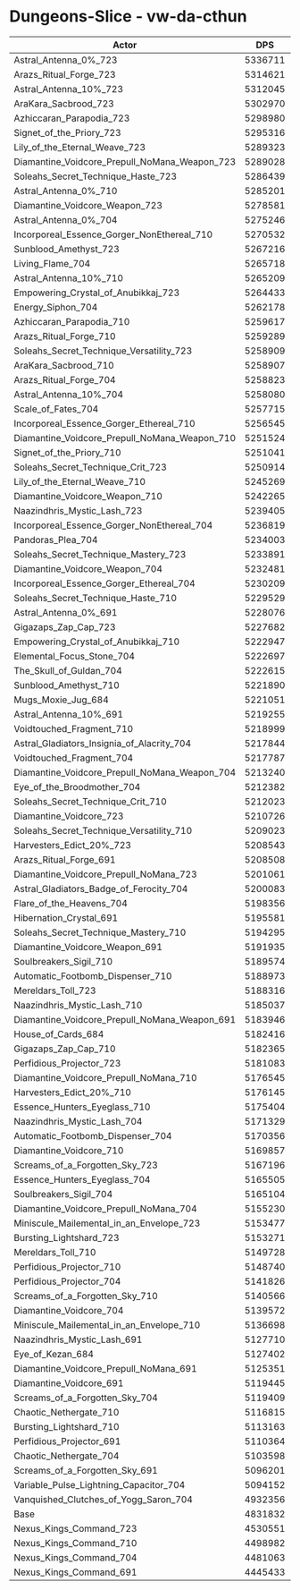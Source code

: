 # Dungeons-Slice - vw-da-cthun
| Actor | DPS | Increase |
|---|:---:|:---:|
|Astral_Antenna_0%_723|5336711|10.45%|
|Arazs_Ritual_Forge_723|5314621|9.99%|
|Astral_Antenna_10%_723|5312045|9.94%|
|AraKara_Sacbrood_723|5302970|9.75%|
|Azhiccaran_Parapodia_723|5298980|9.67%|
|Signet_of_the_Priory_723|5295316|9.59%|
|Lily_of_the_Eternal_Weave_723|5289323|9.47%|
|Diamantine_Voidcore_Prepull_NoMana_Weapon_723|5289028|9.46%|
|Soleahs_Secret_Technique_Haste_723|5286439|9.41%|
|Astral_Antenna_0%_710|5285201|9.38%|
|Diamantine_Voidcore_Weapon_723|5278581|9.25%|
|Astral_Antenna_0%_704|5275246|9.18%|
|Incorporeal_Essence_Gorger_NonEthereal_710|5270532|9.08%|
|Sunblood_Amethyst_723|5267216|9.01%|
|Living_Flame_704|5265718|8.98%|
|Astral_Antenna_10%_710|5265209|8.97%|
|Empowering_Crystal_of_Anubikkaj_723|5264433|8.95%|
|Energy_Siphon_704|5262178|8.91%|
|Azhiccaran_Parapodia_710|5259617|8.85%|
|Arazs_Ritual_Forge_710|5259289|8.85%|
|Soleahs_Secret_Technique_Versatility_723|5258909|8.84%|
|AraKara_Sacbrood_710|5258907|8.84%|
|Arazs_Ritual_Forge_704|5258823|8.84%|
|Astral_Antenna_10%_704|5258080|8.82%|
|Scale_of_Fates_704|5257715|8.81%|
|Incorporeal_Essence_Gorger_Ethereal_710|5256545|8.79%|
|Diamantine_Voidcore_Prepull_NoMana_Weapon_710|5251524|8.69%|
|Signet_of_the_Priory_710|5251041|8.68%|
|Soleahs_Secret_Technique_Crit_723|5250914|8.67%|
|Lily_of_the_Eternal_Weave_710|5245269|8.56%|
|Diamantine_Voidcore_Weapon_710|5242265|8.49%|
|Naazindhris_Mystic_Lash_723|5239405|8.44%|
|Incorporeal_Essence_Gorger_NonEthereal_704|5236819|8.38%|
|Pandoras_Plea_704|5234003|8.32%|
|Soleahs_Secret_Technique_Mastery_723|5233891|8.32%|
|Diamantine_Voidcore_Weapon_704|5232481|8.29%|
|Incorporeal_Essence_Gorger_Ethereal_704|5230209|8.24%|
|Soleahs_Secret_Technique_Haste_710|5229529|8.23%|
|Astral_Antenna_0%_691|5228076|8.20%|
|Gigazaps_Zap_Cap_723|5227682|8.19%|
|Empowering_Crystal_of_Anubikkaj_710|5222947|8.09%|
|Elemental_Focus_Stone_704|5222697|8.09%|
|The_Skull_of_Guldan_704|5222615|8.09%|
|Sunblood_Amethyst_710|5221890|8.07%|
|Mugs_Moxie_Jug_684|5221051|8.06%|
|Astral_Antenna_10%_691|5219255|8.02%|
|Voidtouched_Fragment_710|5218999|8.01%|
|Astral_Gladiators_Insignia_of_Alacrity_704|5217844|7.99%|
|Voidtouched_Fragment_704|5217787|7.99%|
|Diamantine_Voidcore_Prepull_NoMana_Weapon_704|5213240|7.89%|
|Eye_of_the_Broodmother_704|5212382|7.88%|
|Soleahs_Secret_Technique_Crit_710|5212023|7.87%|
|Diamantine_Voidcore_723|5210726|7.84%|
|Soleahs_Secret_Technique_Versatility_710|5209023|7.81%|
|Harvesters_Edict_20%_723|5208543|7.80%|
|Arazs_Ritual_Forge_691|5208508|7.80%|
|Diamantine_Voidcore_Prepull_NoMana_723|5201061|7.64%|
|Astral_Gladiators_Badge_of_Ferocity_704|5200083|7.62%|
|Flare_of_the_Heavens_704|5198356|7.59%|
|Hibernation_Crystal_691|5195581|7.53%|
|Soleahs_Secret_Technique_Mastery_710|5194295|7.50%|
|Diamantine_Voidcore_Weapon_691|5191935|7.45%|
|Soulbreakers_Sigil_710|5189574|7.40%|
|Automatic_Footbomb_Dispenser_710|5188973|7.39%|
|Mereldars_Toll_723|5188316|7.38%|
|Naazindhris_Mystic_Lash_710|5185037|7.31%|
|Diamantine_Voidcore_Prepull_NoMana_Weapon_691|5183946|7.29%|
|House_of_Cards_684|5182416|7.26%|
|Gigazaps_Zap_Cap_710|5182365|7.25%|
|Perfidious_Projector_723|5181083|7.23%|
|Diamantine_Voidcore_Prepull_NoMana_710|5176545|7.13%|
|Harvesters_Edict_20%_710|5176145|7.13%|
|Essence_Hunters_Eyeglass_710|5175404|7.11%|
|Naazindhris_Mystic_Lash_704|5171329|7.03%|
|Automatic_Footbomb_Dispenser_704|5170356|7.01%|
|Diamantine_Voidcore_710|5169857|7.00%|
|Screams_of_a_Forgotten_Sky_723|5167196|6.94%|
|Essence_Hunters_Eyeglass_704|5165505|6.91%|
|Soulbreakers_Sigil_704|5165104|6.90%|
|Diamantine_Voidcore_Prepull_NoMana_704|5155230|6.69%|
|Miniscule_Mailemental_in_an_Envelope_723|5153477|6.66%|
|Bursting_Lightshard_723|5153271|6.65%|
|Mereldars_Toll_710|5149728|6.58%|
|Perfidious_Projector_710|5148740|6.56%|
|Perfidious_Projector_704|5141826|6.42%|
|Screams_of_a_Forgotten_Sky_710|5140566|6.39%|
|Diamantine_Voidcore_704|5139572|6.37%|
|Miniscule_Mailemental_in_an_Envelope_710|5136698|6.31%|
|Naazindhris_Mystic_Lash_691|5127710|6.12%|
|Eye_of_Kezan_684|5127402|6.12%|
|Diamantine_Voidcore_Prepull_NoMana_691|5125351|6.07%|
|Diamantine_Voidcore_691|5119445|5.95%|
|Screams_of_a_Forgotten_Sky_704|5119409|5.95%|
|Chaotic_Nethergate_710|5116815|5.90%|
|Bursting_Lightshard_710|5113163|5.82%|
|Perfidious_Projector_691|5110364|5.76%|
|Chaotic_Nethergate_704|5103598|5.62%|
|Screams_of_a_Forgotten_Sky_691|5096201|5.47%|
|Variable_Pulse_Lightning_Capacitor_704|5094152|5.43%|
|Vanquished_Clutches_of_Yogg_Saron_704|4932356|2.08%|
|Base|4831832|0.00%|
|Nexus_Kings_Command_723|4530551|-6.24%|
|Nexus_Kings_Command_710|4498982|-6.89%|
|Nexus_Kings_Command_704|4481063|-7.26%|
|Nexus_Kings_Command_691|4445433|-8.00%|
